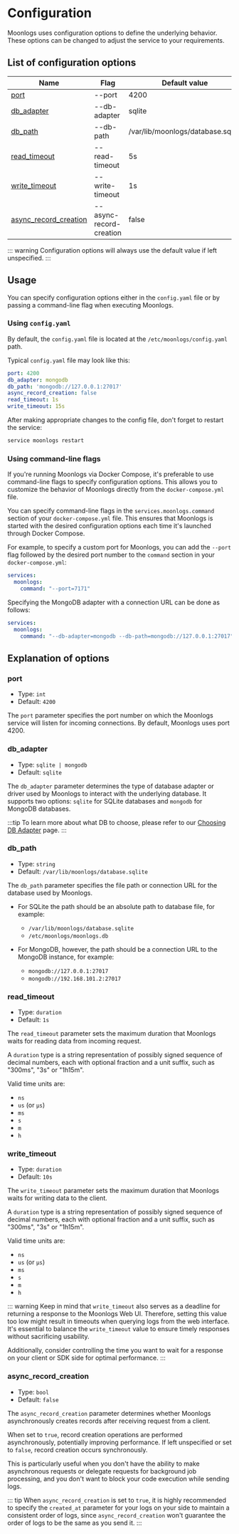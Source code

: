 # Configuration

Moonlogs uses configuration options to define the underlying behavior. These options can be changed to adjust the service to your requirements.

## List of configuration options

| Name                                            | Flag                    | Default value                     |
|-------------------------------------------------|-------------------------|-----------------------------------|
|                  [port](#port)                  | --port                  | 4200                              |
|            [db_adapter](#db-adapter)            | --db-adapter            | sqlite                            |
|               [db_path](#db-path)               | --db-path               | /var/lib/moonlogs/database.sqlite |
| [read_timeout](#read-timeout)                   | --read-timeout          | 5s                                |
| [write_timeout](#write-timeout)                 | --write-timeout         | 1s                                |
| [async_record_creation](#async-record-creation) | --async-record-creation | false                             |

::: warning
Configuration options will always use the default value if left unspecified.
:::

## Usage

You can specify configuration options either in the `config.yaml` file or by passing a command-line flag when executing Moonlogs.

### Using `config.yaml`

By default, the `config.yaml` file is located at the `/etc/moonlogs/config.yaml` path.

Typical `config.yaml` file may look like this:

```yaml
port: 4200
db_adapter: mongodb
db_path: 'mongodb://127.0.0.1:27017'
async_record_creation: false
read_timeout: 1s
write_timeout: 15s
```

After making appropriate changes to the config file, don't forget to restart the service:

```bash
service moonlogs restart
```

### Using command-line flags

If you're running Moonlogs via Docker Compose, it's preferable to use command-line flags to specify configuration options. This allows you to customize the behavior of Moonlogs directly from the `docker-compose.yml` file.

You can specify command-line flags in the `services.moonlogs.command` section of your `docker-compose.yml` file. This ensures that Moonlogs is started with the desired configuration options each time it's launched through Docker Compose.

For example, to specify a custom port for Moonlogs, you can add the `--port` flag followed by the desired port number to the `command` section in your `docker-compose.yml`:

```yaml
services:
  moonlogs:
    command: "--port=7171"
```

Specifying the MongoDB adapter with a connection URL can be done as follows:

```yaml
services:
  moonlogs:
    command: "--db-adapter=mongodb --db-path=mongodb://127.0.0.1:27017"
```


## Explanation of options

### port

* Type: `int`
* Default: `4200`

The `port` parameter specifies the port number on which the Moonlogs service will listen for incoming connections. By default, Moonlogs uses port 4200.

### db_adapter

* Type: `sqlite | mongodb`
* Default: `sqlite`

The `db_adapter` parameter determines the type of database adapter or driver used by Moonlogs to interact with the underlying database. It supports two options: `sqlite` for SQLite databases and `mongodb` for MongoDB databases.

:::tip
To learn more about what DB to choose, please refer to our [Choosing DB Adapter](/tutorial/choosing-db-adapter) page.
:::

### db_path

* Type: `string`
* Default: `/var/lib/moonlogs/database.sqlite`

The `db_path` parameter specifies the file path or connection URL for the database used by Moonlogs.

* For SQLite the path should be an absolute path to database file, for example:
  * `/var/lib/moonlogs/database.sqlite`
  * `/etc/moonlogs/moonlogs.db`

* For MongoDB, however, the path should be a connection URL to the MongoDB instance, for example:
  * `mongodb://127.0.0.1:27017`
  * `mongodb://192.168.101.2:27017`

### read_timeout

* Type: `duration`
* Default: `1s`

The `read_timeout` parameter sets the maximum duration that Moonlogs waits for reading data from incoming request.

A `duration` type is a string representation of possibly signed sequence of decimal numbers, each with optional fraction and a unit suffix, such as "300ms", "3s" or "1h15m".

Valid time units are:
* `ns`
* `us` (or `µs`)
* `ms`
* `s`
* `m`
* `h`

### write_timeout

* Type: `duration`
* Default: `10s`

The `write_timeout` parameter sets the maximum duration that Moonlogs waits for writing data to the client.

A `duration` type is a string representation of possibly signed sequence of decimal numbers, each with optional fraction and a unit suffix, such as "300ms", "3s" or "1h15m".

Valid time units are:
* `ns`
* `us` (or `µs`)
* `ms`
* `s`
* `m`
* `h`

::: warning
Keep in mind that `write_timeout` also serves as a deadline for returning a response to the Moonlogs Web UI. Therefore, setting this value too low might result in timeouts when querying logs from the web interface. It's essential to balance the `write_timeout` value to ensure timely responses without sacrificing usability.

Additionally, consider controlling the time you want to wait for a response on your client or SDK side for optimal performance.
:::

### async_record_creation

* Type: `bool`
* Default: `false`

The `async_record_creation` parameter determines whether Moonlogs asynchronously creates records after receiving request from a client.

When set to `true`, record creation operations are performed asynchronously, potentially improving performance. If left unspecified or set to `false`, record creation occurs synchronously.

This is particularly useful when you don't have the ability to make asynchronous requests or delegate requests for background job processing, and you don't want to block your code execution while sending logs.

::: tip
When `async_record_creation` is set to `true`, it is highly recommended to specify the `created_at` parameter for your logs on your side to maintain a consistent order of logs, since `async_record_creation` won't guarantee the order of logs to be the same as you send it.
:::